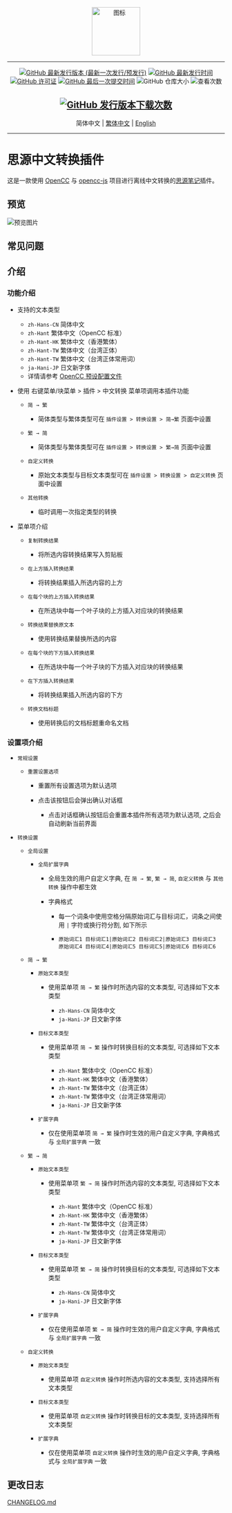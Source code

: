 <div align="center">
<img alt="图标" src="https://cdn.jsdelivr.net/gh/Zuoqiu-Yingyi/siyuan-plugin-opencc/public/icon.png" style="width: 8em; height: 8em;">

---
[![GitHub 最新发行版本 (最新一次发行/预发行)](https://img.shields.io/github/v/release/Zuoqiu-Yingyi/siyuan-plugin-opencc?include_prereleases&style=flat-square)](https://github.com/Zuoqiu-Yingyi/siyuan-plugin-opencc/releases/latest)
[![GitHub 最新发行时间](https://img.shields.io/github/release-date/Zuoqiu-Yingyi/siyuan-plugin-opencc?style=flat-square)](https://github.com/Zuoqiu-Yingyi/siyuan-plugin-opencc/releases/latest)
[![GitHub 许可证](https://img.shields.io/github/license/Zuoqiu-Yingyi/siyuan-plugin-opencc?style=flat-square)](https://github.com/Zuoqiu-Yingyi/siyuan-plugin-opencc/blob/main/LICENSE)
[![GitHub 最后一次提交时间](https://img.shields.io/github/last-commit/Zuoqiu-Yingyi/siyuan-plugin-opencc?style=flat-square)](https://github.com/Zuoqiu-Yingyi/siyuan-plugin-opencc/commits/main)
![GitHub 仓库大小](https://img.shields.io/github/repo-size/Zuoqiu-Yingyi/siyuan-plugin-opencc?style=flat-square)
![查看次数](https://hits.b3log.org/Zuoqiu-Yingyi/siyuan-plugin-opencc.svg)
<!-- ![jsDelivr 查看次數 (GitHub)](https://img.shields.io/jsdelivr/gh/hy/Zuoqiu-Yingyi/siyuan-packages-opencc?style=flat-square) -->
[![GitHub 发行版本下载次数](https://img.shields.io/github/downloads/Zuoqiu-Yingyi/siyuan-plugin-opencc/total?style=flat-square)](https://github.com/Zuoqiu-Yingyi/siyuan-plugin-opencc/releases)
---

简体中文 \| [繁体中文](./README_zh_CHT.md) \| [English](./README.md)

---

</div>

# 思源中文转换插件

这是一款使用 [OpenCC](https://github.com/BYVoid/OpenCC) 与 [opencc-js](https://github.com/nk2028/opencc-js) 项目进行离线中文转换的[思源笔记](https://github.com/siyuan-note/siyuan)插件。

## 预览

![预览图片](https://cdn.jsdelivr.net/gh/Zuoqiu-Yingyi/siyuan-plugin-opencc/public/preview.png)

## 常见问题

## 介绍

### 功能介绍

- 支持的文本类型

  - `zh-Hans-CN` 简体中文
  - `zh-Hant` 繁体中文（OpenCC 标准）
  - `zh-Hant-HK` 繁体中文（香港繁体）
  - `zh-Hant-TW` 繁体中文（台湾正体）
  - `zh-Hant-TW` 繁体中文（台湾正体常用词）
  - `ja-Hani-JP` 日文新字体
  - 详情请参考 [OpenCC 预设配置文件](https://github.com/BYVoid/OpenCC#預設配置文件)
- 使用 <kbd>右键菜单</kbd>/<kbd>块菜单</kbd> > <kbd>插件</kbd> > <kbd>中文转换</kbd> 菜单项调用本插件功能

  - `简 → 繁`

    - 简体类型与繁体类型可在 `插件设置 > 转换设置 > 简→繁` 页面中设置
  - `繁 → 简`

    - 简体类型与繁体类型可在 `插件设置 > 转换设置 > 繁→简` 页面中设置
  - `自定义转换`

    - 原始文本类型与目标文本类型可在 `插件设置 > 转换设置 > 自定义转换` 页面中设置
  - `其他转换`

    - 临时调用一次指定类型的转换
- 菜单项介绍

  - `复制转换结果`

    - 将所选内容转换结果写入剪贴板
  - `在上方插入转换结果`

    - 将转换结果插入所选内容的上方
  - `在每个块的上方插入转换结果`

    - 在所选块中每一个叶子块的上方插入对应块的转换结果
  - `转换结果替换原文本`

    - 使用转换结果替换所选的内容
  - `在每个块的下方插入转换结果`

    - 在所选块中每一个叶子块的下方插入对应块的转换结果
  - `在下方插入转换结果`

    - 将转换结果插入所选内容的下方
  - `转换文档标题`

    - 使用转换后的文档标题重命名文档

### 设置项介绍

- `常规设置`

  - `重置设置选项`

    - 重置所有设置选项为默认选项
    - 点击该按钮后会弹出确认对话框

      - 点击对话框确认按钮后会重置本插件所有选项为默认选项, 之后会自动刷新当前界面
- `转换设置`

  - `全局设置`

    - `全局扩展字典`

      - 全局生效的用户自定义字典, 在 `简 → 繁`, `繁 → 简`, `自定义转换` 与 `其他转换` 操作中都生效
      - 字典格式

        - 每一个词条中使用空格分隔原始词汇与目标词汇，词条之间使用 `|` 字符或换行符分割, 如下所示
        - ```plaintext
          原始词汇1 目标词汇1|原始词汇2 目标词汇2|原始词汇3 目标词汇3
          原始词汇4 目标词汇4|原始词汇5 目标词汇5|原始词汇6 目标词汇6
          ```
  - `简 → 繁`

    - `原始文本类型`

      - 使用菜单项 `简 → 繁` 操作时所选内容的文本类型, 可选择如下文本类型

        - `zh-Hans-CN` 简体中文
        - `ja-Hani-JP` 日文新字体
    - `目标文本类型`

      - 使用菜单项 `简 → 繁` 操作时转换目标的文本类型, 可选择如下文本类型

        - `zh-Hant` 繁体中文（OpenCC 标准）
        - `zh-Hant-HK` 繁体中文（香港繁体）
        - `zh-Hant-TW` 繁体中文（台湾正体）
        - `zh-Hant-TW` 繁体中文（台湾正体常用词）
        - `ja-Hani-JP` 日文新字体
    - `扩展字典`

      - 仅在使用菜单项 `简 → 繁` 操作时生效的用户自定义字典, 字典格式与 `全局扩展字典` 一致
  - `繁 → 简`

    - `原始文本类型`

      - 使用菜单项 `繁 → 简` 操作时所选内容的文本类型, 可选择如下文本类型

        - `zh-Hant` 繁体中文（OpenCC 标准）
        - `zh-Hant-HK` 繁体中文（香港繁体）
        - `zh-Hant-TW` 繁体中文（台湾正体）
        - `zh-Hant-TW` 繁体中文（台湾正体常用词）
        - `ja-Hani-JP` 日文新字体
    - `目标文本类型`

      - 使用菜单项 `繁 → 简` 操作时转换目标的文本类型, 可选择如下文本类型

        - `zh-Hans-CN` 简体中文
        - `ja-Hani-JP` 日文新字体
    - `扩展字典`

      - 仅在使用菜单项 `繁 → 简` 操作时生效的用户自定义字典, 字典格式与 `全局扩展字典` 一致
  - `自定义转换`

    - `原始文本类型`

      - 使用菜单项 `自定义转换` 操作时所选内容的文本类型, 支持选择所有文本类型
    - `目标文本类型`

      - 使用菜单项 `自定义转换` 操作时转换目标的文本类型, 支持选择所有文本类型
    - `扩展字典`

      - 仅在使用菜单项 `自定义转换` 操作时生效的用户自定义字典, 字典格式与 `全局扩展字典` 一致

## 更改日志

[CHANGELOG.md](https://github.com/Zuoqiu-Yingyi/siyuan-plugin-opencc/blob/main/CHANGELOG.md)

